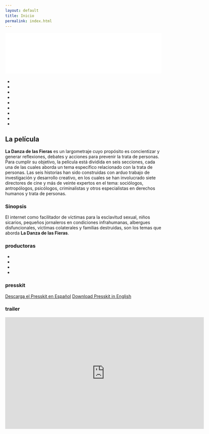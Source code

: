 ```yaml
---
layout: default
title: Inicio
permalink: index.html
---
```


<section id="landing">
  <img id="logo" src="/img/logowhite.svg" alt="La Danza de las Fieras">
  <ul id="festival_list">
    <li class="laurel_houston"></li>
    <li class="laurel_houston2"></li>
    <li class="laurel_morelia"></li>
    <li class="laurel_guadalajara"></li>
    <li class="laurel_londres"></li>
    <li class="laurel_amsterdam"></li>
    <li class="laurel_asiamadrid"></li>
    <li class="laurel_paris"></li>
    <li class="laurel_ficautor"></li>
  </ul>
</section>

<section>
  <h2>La película</h2>
  <p><b>La Danza de las Fieras</b> es un largometraje cuyo propósito es concientizar y generar reflexiones, debates y acciones para prevenir la trata de personas. Para cumplir su objetivo, la película está dividida en seis secciones, cada una de las cuales aborda un tema específico relacionado con la trata de personas. Las seis historias han sido construidas con arduo trabajo de investigación y desarrollo creativo, en los cuales se han involucrado siete directores de cine y más de veinte expertos en el tema: sociólogos, antropólogos, psicólogos, criminalistas y otros especialistas en derechos humanos y trata de personas.
  </p>
  <h3>Sinopsis</h3>
  <p>
  El internet como facilitador de víctimas para la esclavitud sexual, niños sicarios, pequeños jornaleros en condiciones infrahumanas, albergues disfuncionales, víctimas colaterales y familias destruidas, son los temas que aborda <b>La Danza de las Fieras</b>.
  </p>
  <h3>productoras</h3>
  <ul class="producer_horizontal_list">
    <li class="producer_reflekto"></li>
    <li class="producer_kaptura"></li>
    <li class="producer_bala"></li>
    <li class="producer_educadores"></li>
  </ul>
  <h3>presskit</h3>
  <p>
  <a class="presskitButton" href="/download/LDDLF_PRESSKIT.pdf">Descarga el Presskit en Español</a>
  <a class="presskitButton" href="/download/WILDDANCE_PRESSKIT.pdf">Download Presskit in English</a>
  </p>
  <h3>trailer</h3>
  <div class="trailer-container">
    <iframe src="https://player.vimeo.com/video/226767311" width="640" height="360" frameborder="0" webkitallowfullscreen mozallowfullscreen allowfullscreen></iframe>
  </div>
</section>
